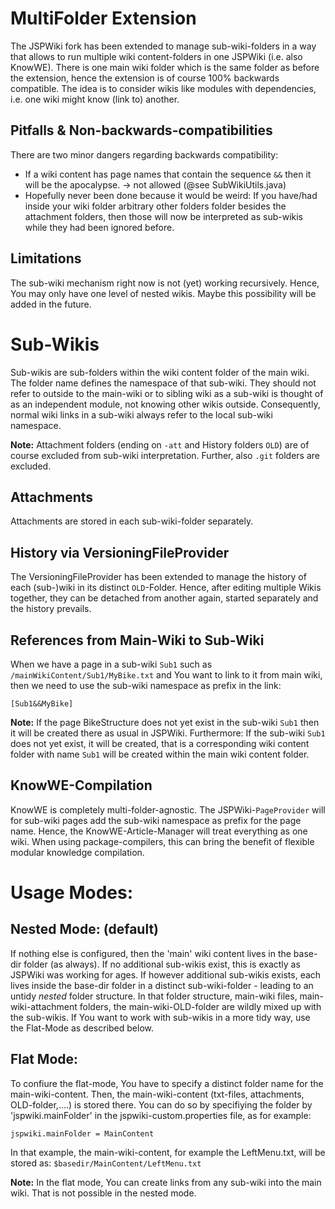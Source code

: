 MultiFolder Extension
========================
The JSPWiki fork has been extended to manage sub-wiki-folders in a way that allows to run multiple 
wiki content-folders in one JSPWiki (i.e. also KnowWE).
There is one main wiki folder which is the same folder as before the extension, hence the extension is of course 100% backwards 
compatible. 
The idea is to consider wikis like modules with dependencies, i.e. one wiki might know (link to) another.

Pitfalls & Non-backwards-compatibilities
---------------
There are two minor dangers regarding backwards compatibility:
* If a wiki content has page names that contain the sequence `&&` then it will be the apocalypse. -> not allowed (@see SubWikiUtils.java)
* Hopefully never been done because it would be weird: If you have/had inside your wiki folder arbitrary other folders folder besides the attachment folders, 
then those will now be interpreted as sub-wikis while they had been ignored before.

Limitations
---------------
The sub-wiki mechanism right now is not (yet) working recursively. Hence, You may only have one level of nested wikis.
Maybe this possibility will be added in the future.

Sub-Wikis
========================
Sub-wikis are sub-folders within the wiki content folder of the main wiki. The folder name defines the namespace of that 
sub-wiki. They should not refer to outside to the main-wiki or to sibling wiki as a sub-wiki is thought of as an 
independent module, not knowing other wikis outside. Consequently, normal wiki links in a sub-wiki always refer to the
local sub-wiki namespace.

__Note:__ Attachment folders (ending on `-att` and History folders `OLD`) are of course excluded from sub-wiki interpretation.
Further, also `.git` folders are excluded.

Attachments
---------------
Attachments are stored in each sub-wiki-folder separately.

History via VersioningFileProvider
---------------
The VersioningFileProvider has been extended to manage the history of each (sub-)wiki in its distinct `OLD`-Folder.
Hence, after editing multiple Wikis together, they can be detached from another again, started separately and the history
prevails.

References from Main-Wiki to Sub-Wiki
---------------------------------------
When we have a page in a sub-wiki `Sub1` such as `/mainWikiContent/Sub1/MyBike.txt` and You want to link to it from
main wiki, then we need to use the sub-wiki namespace as prefix in the link:

```
[Sub1&&MyBike]
```

__Note:__ If the page BikeStructure does not yet exist in the sub-wiki `Sub1` then it will be created there as usual in JSPWiki.
Furthermore: If the sub-wiki `Sub1` does not yet exist, it will be created, that is a corresponding wiki content folder with
name `Sub1` will be created within the main wiki content folder.


KnowWE-Compilation
-------------------
KnowWE is completely multi-folder-agnostic. The JSPWiki-`PageProvider` will for sub-wiki pages add
the sub-wiki namespace as prefix for the page name. Hence, the KnowWE-Article-Manager will treat everything as one wiki.
When using package-compilers, this can bring the benefit of flexible modular knowledge compilation.


Usage Modes:
========================
Nested Mode: (default)
---------------
If nothing else is configured, then the 'main' wiki content lives in the base-dir folder (as always). If no
additional sub-wikis exist, this is exactly as JSPWiki was working for ages. If however additional sub-wikis
exists, each lives inside the base-dir folder in a distinct sub-wiki-folder - leading to an untidy _nested_ folder structure.
In that folder structure, main-wiki files, main-wiki-attachment folders, the main-wiki-OLD-folder are wildly mixed up with the sub-wikis.
If You want to work with sub-wikis in a more tidy way, use the Flat-Mode as described below.

Flat Mode:
---------------
To confiure the flat-mode, You have to specify a distinct folder name for the main-wiki-content. Then, the main-wiki-content
(txt-files, attachments, OLD-folder,....) is stored there. You can do so by specifiying the folder by 'jspwiki.mainFolder' in
the jspwiki-custom.properties file, as for example:

```
jspwiki.mainFolder = MainContent
```
In that example, the main-wiki-content, for example the LeftMenu.txt, will be stored as: `$basedir/MainContent/LeftMenu.txt`

__Note:__ In the flat mode, You can create links from any sub-wiki into the main wiki. That is not possible in the nested mode. 
